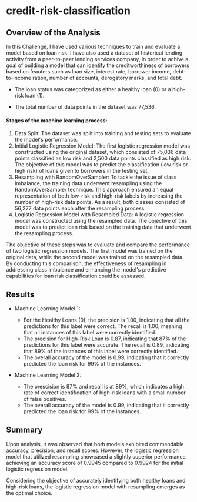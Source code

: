 # credit-risk-classification

<h2> Overview of the Analysis</h2>

In this Challenge, I have used various techniques to train and evaluate a model based on loan risk.  I have also used a dataset of historical lending activity from a peer-to-peer lending services company, in order to achive a goal of building a model that can identify the creditworthiness of borrowers based on feauters such as loan size, interest rate, borrower income, debt-to-income ration, number of accounts, derogatory marks, and total debt. 

- The loan status was categorized as either a healthy loan (0) or a high-risk loan (1).

- The total number of data points in the dataset was 77,536.


#### Stages of the machine learning process: 

1) Data Split: The dataset was split into training and testing sets to evaluate the model's performance.
2) Initial Logistic Regression Model: The first logistic regression model was constructed using the original dataset, which consisted of 75,036 data points classified as low risk and 2,500 data points classified as high risk. The objective of this model was to predict the classification (low risk or high risk) of loans given to borrowers in the testing set.
3) Resampling with RandomOverSampler: To tackle the issue of class imbalance, the training data underwent resampling using the RandomOverSampler technique. This approach ensured an equal representation of both low-risk and high-risk labels by increasing the number of high-risk data points. As a result, both classes consisted of 56,277 data points each after the resampling process.
4) Logistic Regression Model with Resampled Data: A logistic regression model was constructed using the resampled data. The objective of this model was to predict loan risk based on the training data that underwent the resampling process.

The objective of these steps was to evaluate and compare the performance of two logistic regression models. The first model was trained on the original data, while the second model was trained on the resampled data. By conducting this comparison, the effectiveness of resampling in addressing class imbalance and enhancing the model's predictive capabilities for loan risk classification could be assessed.



## Results

* Machine Learning Model 1:

  * For the Healthy Loans (0), the precision is 1.00, indicating that all the predictions for this label were correct. The recall is 1.00, meaning that all instances of this label were correctly identified.
  * The precision for High-Risk Loan is 0.87, indicating that 87% of the predictions for this label were accurate. The recall is 0.89, indicating that 89% of the instances of this label were correctly identified.
  * The overall accuracy of the model is 0.99, indicating that it correctly predicted the loan risk for 99% of the instances.
* Machine Learning Model 2:

  * The prescision is 87% and recall is at 89%,  which indicates a high rate of correct identification of high-risk loans with a small number of false positives.
  * The overall accuracy of the model is 0.99, indicating that it correctly predicted the loan risk for 99% of the instances.


## Summary

Upon analysis, it was observed that both models exhibited commendable accuracy, precision, and recall scores. However, the logistic regression model that utilized resampling showcased a slightly superior performance, achieving an accuracy score of 0.9945 compared to 0.9924 for the initial logistic regression model.

Considering the objective of accurately identifying both healthy loans and high-risk loans, the logistic regression model with resampling emerges as the optimal choice.
